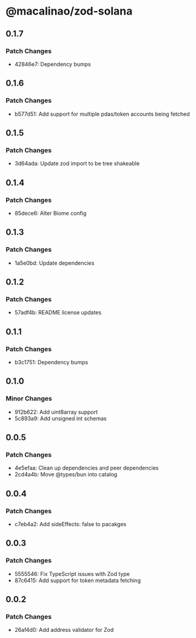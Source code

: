 # @macalinao/zod-solana

## 0.1.7

### Patch Changes

- 42846e7: Dependency bumps

## 0.1.6

### Patch Changes

- b577d51: Add support for multiple pdas/token accounts being fetched

## 0.1.5

### Patch Changes

- 3d64ada: Update zod import to be tree shakeable

## 0.1.4

### Patch Changes

- 85dece6: Alter Biome config

## 0.1.3

### Patch Changes

- 1a5e0bd: Update dependencies

## 0.1.2

### Patch Changes

- 57adf4b: README license updates

## 0.1.1

### Patch Changes

- b3c1751: Dependency bumps

## 0.1.0

### Minor Changes

- 912b622: Add uint8array support
- 5c893a9: Add unsigned int schemas

## 0.0.5

### Patch Changes

- 4e5efaa: Clean up dependencies and peer dependencies
- 2cd4a4b: Move @types/bun into catalog

## 0.0.4

### Patch Changes

- c7eb4a2: Add sideEffects: false to pacakges

## 0.0.3

### Patch Changes

- 5555546: Fix TypeScript issues with Zod type
- 87c6415: Add support for token metadata fetching

## 0.0.2

### Patch Changes

- 26af4d0: Add address validator for Zod
